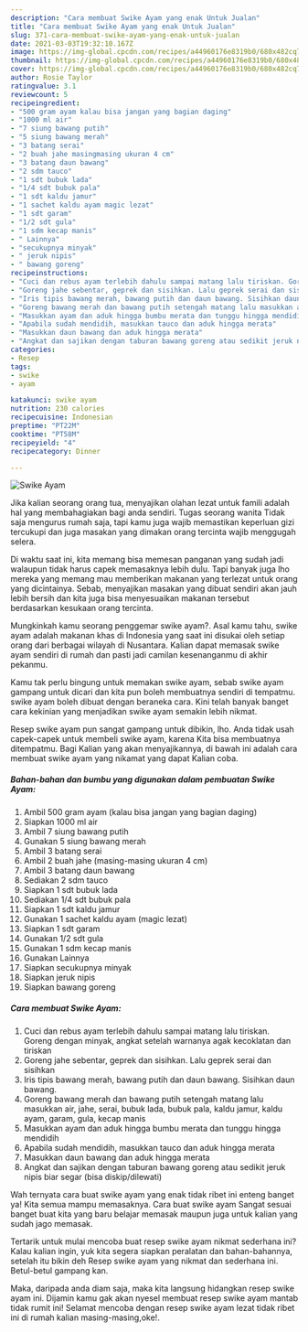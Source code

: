 ```yaml
---
description: "Cara membuat Swike Ayam yang enak Untuk Jualan"
title: "Cara membuat Swike Ayam yang enak Untuk Jualan"
slug: 371-cara-membuat-swike-ayam-yang-enak-untuk-jualan
date: 2021-03-03T19:32:10.167Z
image: https://img-global.cpcdn.com/recipes/a44960176e8319b0/680x482cq70/swike-ayam-foto-resep-utama.jpg
thumbnail: https://img-global.cpcdn.com/recipes/a44960176e8319b0/680x482cq70/swike-ayam-foto-resep-utama.jpg
cover: https://img-global.cpcdn.com/recipes/a44960176e8319b0/680x482cq70/swike-ayam-foto-resep-utama.jpg
author: Rosie Taylor
ratingvalue: 3.1
reviewcount: 5
recipeingredient:
- "500 gram ayam kalau bisa jangan yang bagian daging"
- "1000 ml air"
- "7 siung bawang putih"
- "5 siung bawang merah"
- "3 batang serai"
- "2 buah jahe masingmasing ukuran 4 cm"
- "3 batang daun bawang"
- "2 sdm tauco"
- "1 sdt bubuk lada"
- "1/4 sdt bubuk pala"
- "1 sdt kaldu jamur"
- "1 sachet kaldu ayam magic lezat"
- "1 sdt garam"
- "1/2 sdt gula"
- "1 sdm kecap manis"
- " Lainnya"
- "secukupnya minyak"
- " jeruk nipis"
- " bawang goreng"
recipeinstructions:
- "Cuci dan rebus ayam terlebih dahulu sampai matang lalu tiriskan. Goreng dengan minyak, angkat setelah warnanya agak kecoklatan dan tiriskan"
- "Goreng jahe sebentar, geprek dan sisihkan. Lalu geprek serai dan sisihkan"
- "Iris tipis bawang merah, bawang putih dan daun bawang. Sisihkan daun bawang."
- "Goreng bawang merah dan bawang putih setengah matang lalu masukkan air, jahe, serai, bubuk lada, bubuk pala, kaldu jamur, kaldu ayam, garam, gula, kecap manis"
- "Masukkan ayam dan aduk hingga bumbu merata dan tunggu hingga mendidih"
- "Apabila sudah mendidih, masukkan tauco dan aduk hingga merata"
- "Masukkan daun bawang dan aduk hingga merata"
- "Angkat dan sajikan dengan taburan bawang goreng atau sedikit jeruk nipis biar segar (bisa diskip/dilewati)"
categories:
- Resep
tags:
- swike
- ayam

katakunci: swike ayam 
nutrition: 230 calories
recipecuisine: Indonesian
preptime: "PT22M"
cooktime: "PT58M"
recipeyield: "4"
recipecategory: Dinner

---
```



![Swike Ayam](https://img-global.cpcdn.com/recipes/a44960176e8319b0/680x482cq70/swike-ayam-foto-resep-utama.jpg)

Jika kalian seorang orang tua, menyajikan olahan lezat untuk famili adalah hal yang membahagiakan bagi anda sendiri. Tugas seorang  wanita Tidak saja mengurus rumah saja, tapi kamu juga wajib memastikan keperluan gizi tercukupi dan juga masakan yang dimakan orang tercinta wajib menggugah selera.

Di waktu  saat ini, kita memang bisa memesan panganan yang sudah jadi walaupun tidak harus capek memasaknya lebih dulu. Tapi banyak juga lho mereka yang memang mau memberikan makanan yang terlezat untuk orang yang dicintainya. Sebab, menyajikan masakan yang dibuat sendiri akan jauh lebih bersih dan kita juga bisa menyesuaikan makanan tersebut berdasarkan kesukaan orang tercinta. 



Mungkinkah kamu seorang penggemar swike ayam?. Asal kamu tahu, swike ayam adalah makanan khas di Indonesia yang saat ini disukai oleh setiap orang dari berbagai wilayah di Nusantara. Kalian dapat memasak swike ayam sendiri di rumah dan pasti jadi camilan kesenanganmu di akhir pekanmu.

Kamu tak perlu bingung untuk memakan swike ayam, sebab swike ayam gampang untuk dicari dan kita pun boleh membuatnya sendiri di tempatmu. swike ayam boleh dibuat dengan beraneka cara. Kini telah banyak banget cara kekinian yang menjadikan swike ayam semakin lebih nikmat.

Resep swike ayam pun sangat gampang untuk dibikin, lho. Anda tidak usah capek-capek untuk membeli swike ayam, karena Kita bisa membuatnya ditempatmu. Bagi Kalian yang akan menyajikannya, di bawah ini adalah cara membuat swike ayam yang nikamat yang dapat Kalian coba.

<!--inarticleads1-->

##### Bahan-bahan dan bumbu yang digunakan dalam pembuatan Swike Ayam:

1. Ambil 500 gram ayam (kalau bisa jangan yang bagian daging)
1. Siapkan 1000 ml air
1. Ambil 7 siung bawang putih
1. Gunakan 5 siung bawang merah
1. Ambil 3 batang serai
1. Ambil 2 buah jahe (masing-masing ukuran 4 cm)
1. Ambil 3 batang daun bawang
1. Sediakan 2 sdm tauco
1. Siapkan 1 sdt bubuk lada
1. Sediakan 1/4 sdt bubuk pala
1. Siapkan 1 sdt kaldu jamur
1. Gunakan 1 sachet kaldu ayam (magic lezat)
1. Siapkan 1 sdt garam
1. Gunakan 1/2 sdt gula
1. Gunakan 1 sdm kecap manis
1. Gunakan  Lainnya
1. Siapkan secukupnya minyak
1. Siapkan  jeruk nipis
1. Siapkan  bawang goreng




<!--inarticleads2-->

##### Cara membuat Swike Ayam:

1. Cuci dan rebus ayam terlebih dahulu sampai matang lalu tiriskan. Goreng dengan minyak, angkat setelah warnanya agak kecoklatan dan tiriskan
1. Goreng jahe sebentar, geprek dan sisihkan. Lalu geprek serai dan sisihkan
1. Iris tipis bawang merah, bawang putih dan daun bawang. Sisihkan daun bawang.
1. Goreng bawang merah dan bawang putih setengah matang lalu masukkan air, jahe, serai, bubuk lada, bubuk pala, kaldu jamur, kaldu ayam, garam, gula, kecap manis
1. Masukkan ayam dan aduk hingga bumbu merata dan tunggu hingga mendidih
1. Apabila sudah mendidih, masukkan tauco dan aduk hingga merata
1. Masukkan daun bawang dan aduk hingga merata
1. Angkat dan sajikan dengan taburan bawang goreng atau sedikit jeruk nipis biar segar (bisa diskip/dilewati)




Wah ternyata cara buat swike ayam yang enak tidak ribet ini enteng banget ya! Kita semua mampu memasaknya. Cara buat swike ayam Sangat sesuai banget buat kita yang baru belajar memasak maupun juga untuk kalian yang sudah jago memasak.

Tertarik untuk mulai mencoba buat resep swike ayam nikmat sederhana ini? Kalau kalian ingin, yuk kita segera siapkan peralatan dan bahan-bahannya, setelah itu bikin deh Resep swike ayam yang nikmat dan sederhana ini. Betul-betul gampang kan. 

Maka, daripada anda diam saja, maka kita langsung hidangkan resep swike ayam ini. Dijamin kamu gak akan nyesel membuat resep swike ayam mantab tidak rumit ini! Selamat mencoba dengan resep swike ayam lezat tidak ribet ini di rumah kalian masing-masing,oke!.

